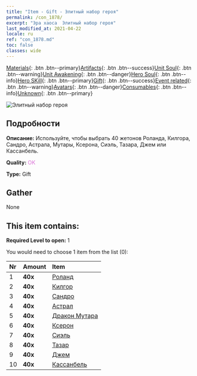 ```yaml
---
title: "Item - Gift - Элитный набор героя"
permalink: /con_1878/
excerpt: "Эра хаоса  Элитный набор героя"
last_modified_at: 2021-04-22
locale: ru
ref: "con_1878.md"
toc: false
classes: wide
---
```

 [Materials](/ItemsRU/){: .btn .btn--primary}[Artifacts](/ItemsRU/Artifacts/){: .btn .btn--success}[Unit Soul](/ItemsRU/UnitSoul/){: .btn .btn--warning}[Unit Awakening](/ItemsRU/UnitAwakening/){: .btn .btn--danger}[Hero Soul](/ItemsRU/HeroSoul/){: .btn .btn--info}[Hero SKill](/ItemsRU/HeroSkill/){: .btn .btn--primary}[Gift](/ItemsRU/Gift/){: .btn .btn--success}[Event related](/ItemsRU/Events/){: .btn .btn--warning}[Avatars](/ItemsRU/Avatars/){: .btn .btn--danger}[Consumables](/ItemsRU/Consumables/){: .btn .btn--info}[Unknown](/ItemsRU/Unknown/){: .btn .btn--primary}

 ![Элитный набор героя](/images/t/i_907065.png)

## Подробности
 **Описание:** Используйте, чтобы выбрать 40 жетонов Роланда, Килгора, Сандро, Астрала, Мутары, Ксерона, Сиэль, Тазара, Джем или Кассанбель.

 **Quality:** <span style="color: #DA70D6">OK</span>

 **Type:** Gift

## Gather

  None

## This item contains:

 **Required Level to open:** 1

 You would need to choose 1 item from the list (0):

  | Nr | Amount |     Item    |
  |:---|:-------|:------------|
  | 1 |  **40x** | [Роланд](/ItemsRU/her_362/) |  | 
  | 2 |  **40x** | [Килгор](/ItemsRU/her_374/) |  | 
  | 3 |  **40x** | [Сандро](/ItemsRU/her_371/) |  | 
  | 4 |  **40x** | [Астрал](/ItemsRU/her_388/) |  | 
  | 5 |  **40x** | [Дракон Мутара](/ItemsRU/her_390/) |  | 
  | 6 |  **40x** | [Ксерон](/ItemsRU/her_383/) |  | 
  | 7 |  **40x** | [Сиэль](/ItemsRU/her_382/) |  | 
  | 8 |  **40x** | [Тазар](/ItemsRU/her_393/) |  | 
  | 9 |  **40x** | [Джем](/ItemsRU/her_369/) |  | 
  | 10 |  **40x** | [Кассанбель](/ItemsRU/her_396/) |  | 
